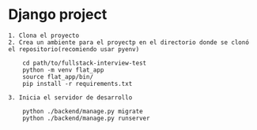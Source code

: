 # Django project
    1. Clona el proyecto
    2. Crea un ambiente para el proyectp en el directorio donde se clonó el repositorio(recomiendo usar pyenv)
    
        cd path/to/fullstack-interview-test
        python -m venv flat_app
        source flat_app/bin/
        pip install -r requirements.txt

    3. Inicia el servidor de desarrollo
    
        python ./backend/manage.py migrate
        python ./backend/manage.py runserver
    